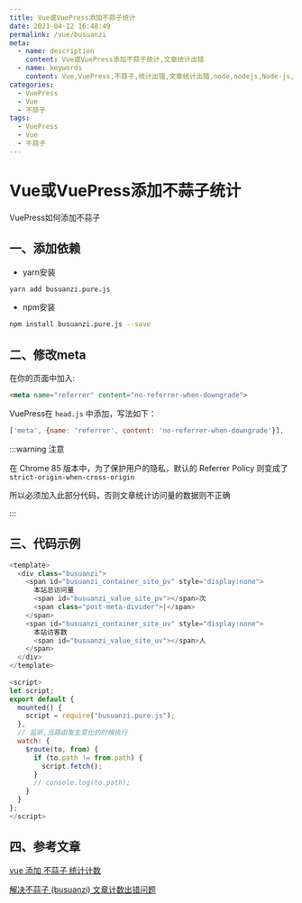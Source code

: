 ```yaml
---
title: Vue或VuePress添加不蒜子统计
date: 2021-04-12 16:48:49
permalink: /vue/busuanzi
meta:
  - name: description
    content: Vue或VuePress添加不蒜子统计,文章统计出错
  - name: keywords
    content: Vue,VuePress,不蒜子,统计出错,文章统计出错,node,nodejs,Node-js,
categories:
  - VuePress
  - Vue
  - 不蒜子
tags: 
  - VuePress
  - Vue
  - 不蒜子
---
```

# Vue或VuePress添加不蒜子统计

VuePress如何添加不蒜子

<!-- more -->

## 一、添加依赖

* yarn安装

```bash
yarn add busuanzi.pure.js
```

* npm安装

```bash
npm install busuanzi.pure.js --save
```

## 二、修改meta

在你的页面中加入:

```html
<meta name="referrer" content="no-referrer-when-downgrade">
```

VuePress在 `head.js` 中添加，写法如下：

```js
['meta', {name: 'referrer', content: 'no-referrer-when-downgrade'}],
```

:::warning 注意

在 Chrome 85 版本中，为了保护用户的隐私，默认的 Referrer Policy 则变成了 `strict-origin-when-cross-origin`

所以必须加入此部分代码，否则文章统计访问量的数据则不正确

:::

## 三、代码示例

```js
<template>
  <div class="busuanzi">
    <span id="busuanzi_container_site_pv" style="display:none">
      本站总访问量
      <span id="busuanzi_value_site_pv"></span>次
      <span class="post-meta-divider">|</span>
    </span>
    <span id="busuanzi_container_site_uv" style="display:none">
      本站访客数
      <span id="busuanzi_value_site_uv"></span>人
    </span>
  </div>
</template>
 
<script>
let script;
export default {
  mounted() {
    script = require("busuanzi.pure.js");
  },
  // 监听,当路由发生变化的时候执行
  watch: {
    $route(to, from) {
      if (to.path != from.path) {
        script.fetch();
      }
      // console.log(to.path);
    }
  }
};
</script>
```

## 四、参考文章

[vue 添加 不蒜子 统计计数](https://blog.csdn.net/AinUser/article/details/106276920)

[解决不蒜子 (busuanzi) 文章计数出错问题](https://jdhao.github.io/2020/10/31/busuanzi_pv_count_error/)
